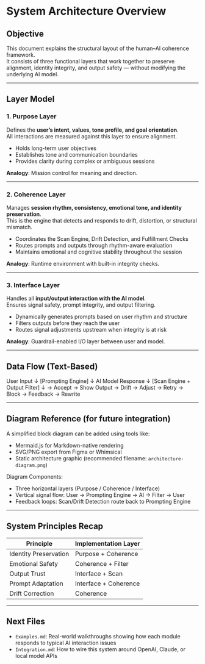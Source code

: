 # System Architecture Overview

## Objective

This document explains the structural layout of the human–AI coherence framework.  
It consists of three functional layers that work together to preserve alignment, identity integrity, and output safety — without modifying the underlying AI model.

---

## Layer Model

### 1. Purpose Layer  
Defines the **user’s intent, values, tone profile, and goal orientation**.  
All interactions are measured against this layer to ensure alignment.

- Holds long-term user objectives
- Establishes tone and communication boundaries
- Provides clarity during complex or ambiguous sessions

**Analogy**: Mission control for meaning and direction.

---

### 2. Coherence Layer  
Manages **session rhythm, consistency, emotional tone, and identity preservation**.  
This is the engine that detects and responds to drift, distortion, or structural mismatch.

- Coordinates the Scan Engine, Drift Detection, and Fulfillment Checks
- Routes prompts and outputs through rhythm-aware evaluation
- Maintains emotional and cognitive stability throughout the session

**Analogy**: Runtime environment with built-in integrity checks.

---

### 3. Interface Layer  
Handles all **input/output interaction with the AI model**.  
Ensures signal safety, prompt integrity, and output filtering.

- Dynamically generates prompts based on user rhythm and structure
- Filters outputs before they reach the user
- Routes signal adjustments upstream when integrity is at risk

**Analogy**: Guardrail-enabled I/O layer between user and model.

---

## Data Flow (Text-Based)

User Input
↓
[Prompting Engine]
↓
AI Model Response
↓
[Scan Engine + Output Filter]
↓
→ Accept → Show Output
→ Drift → Adjust → Retry
→ Block → Feedback → Rewrite


---

## Diagram Reference (for future integration)

A simplified block diagram can be added using tools like:

- Mermaid.js for Markdown-native rendering
- SVG/PNG export from Figma or Whimsical
- Static architecture graphic (recommended filename: `architecture-diagram.png`)

Diagram Components:
- Three horizontal layers (Purpose / Coherence / Interface)
- Vertical signal flow: User → Prompting Engine → AI → Filter → User
- Feedback loops: Scan/Drift Detection route back to Prompting Engine

---

## System Principles Recap

| Principle               | Implementation Layer |
|-------------------------|----------------------|
| Identity Preservation   | Purpose + Coherence  |
| Emotional Safety        | Coherence + Filter   |
| Output Trust            | Interface + Scan     |
| Prompt Adaptation       | Interface + Coherence|
| Drift Correction        | Coherence            |

---

## Next Files

- `Examples.md`: Real-world walkthroughs showing how each module responds to typical AI interaction issues  
- `Integration.md`: How to wire this system around OpenAI, Claude, or local model APIs  
